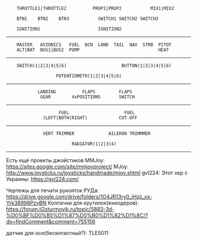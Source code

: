         THROTTLE1|THROTTLE2          PROP1|PROP2           MIX1|MIX2

        BTN1    BTN2    BTN3           SWITCH1 SWITCH2 SWITCH3

        IGNITION1                      IGNITION2

----------------------------------------------------------------------------------

        MASTER   AVIONICS   FUEL  BCN  LAND  TAIL  NAV  STRB  PITOT
        ALT|BAT  BUS1|BUS2  PUMP                              HEAT

----------------------------------------------------------------------------------
                                                              
        SWITCH(1|2|3|4|5|6)                     BUTTON(1|2|3|4|5|6)

                       POTENTIOMETR(1|2|3|4|5|6)

----------------------------------------------------------------------------------

                LANDING          FLAPS         FLAPS
                 GEAR        4xPOSITIONS       SWITCH

----------------------------------------------------------------------------------

                        FUEL                     FUEL
                  (LEFT|BOTH|RIGHT)            CUT-OFF

----------------------------------------------------------------------------------

                  VERT TRIMMER             AILERON TRIMMMER

                             RADIATOR(1|2|3|4)   

----------------------------------------------------------------------------------


Есть ещё проекты джойстиков
MMJoy: https://sites.google.com/site/mmjoyproject/
MJoy: http://www.joysticks.ru/joysticks/handmade/mjoy.shtml
gvl224:  Этот хер с Украины: https://gvl224.com/


Чертежы для печати рукояток РУДа: https://drive.google.com/drive/folders/1O4JR13ry0_iHzjj_xs-Yrk38998PzvBN 
Колпачки для крутилок(енкодеров): https://forum.il2sturmovik.ru/topic/5883-3d-%D0%BF%D0%B5%D1%87%D0%B0%D1%82%D1%8C/?do=findComment&comment=755156

датчик для оси(бескнтактный?): TLE5011
